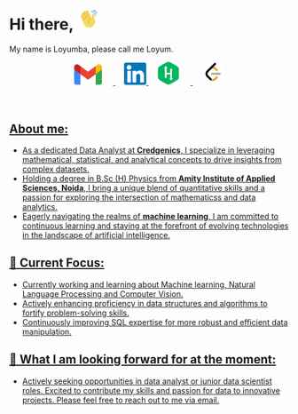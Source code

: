 # Hi there, <img src="assets/hi.gif" width="40px" height="40px">

My name is Loyumba, please call me Loyum.

<div align="center">
    <a href="mailto: lmbmoirangthem033@gmail.com">
        <img alt="anwarvic | Gmail" width="50px" style="margin-right:20px" src="assets/gmail_2020.svg" />
    </a>
    &nbsp;&nbsp;&nbsp;
    <a href="https://www.linkedin.com/in/loyumba-moirangthem/">
        <img alt="anwarvic | LinkedIn" width="40px" src="assets/linkedin.svg" />
    </a>
    &nbsp;&nbsp;&nbsp;
    <a href="https://www.hackerrank.com/profile/lmbmoirangthem01" style="texts-decoration:None">
        <img alt="anwarvic | HackerRank" width="40px" style="margin-right:20px" src="assets/hackerrank.svg" />
    </a>
    &nbsp;&nbsp;&nbsp;
    <a href="https://leetcode.com/lmbmoirangthem033/">
        <img alt="anwarvic | LeetCode" width="40px" src="assets/leetcode.png" />
</div>
<br><br>

## About me:

-  As a dedicated Data Analyst at <b>Credgenics</b>, I specialize in leveraging mathematical, statistical, and analytical concepts to drive insights from complex datasets.
- Holding a degree in B.Sc (H) Physics from <b>Amity Institute of Applied Sciences, Noida</b>, I bring a unique blend of quantitative skills and a passion for exploring the intersection of mathematicss and data analytics.
- Eagerly navigating the realms of <b>machine learning</b>, I am committed to continuous learning and staying at the forefront of evolving technologies in the landscape of artificial intelligence.

## 🎯 Current Focus:

- Currently working and learning about Machine learning, Natural Language Processing and Computer Vision.
- Actively enhancing proficiency in data structures and algorithms to fortify problem-solving skills.
- Continuously improving SQL expertise for more robust and efficient data manipulation.

## 🌟 What I am looking forward for at the moment: 

-  Actively seeking opportunities in data analyst or junior data scientist roles. Excited to contribute my skills and passion for data to innovative projects. Please feel free to reach out to me via email.